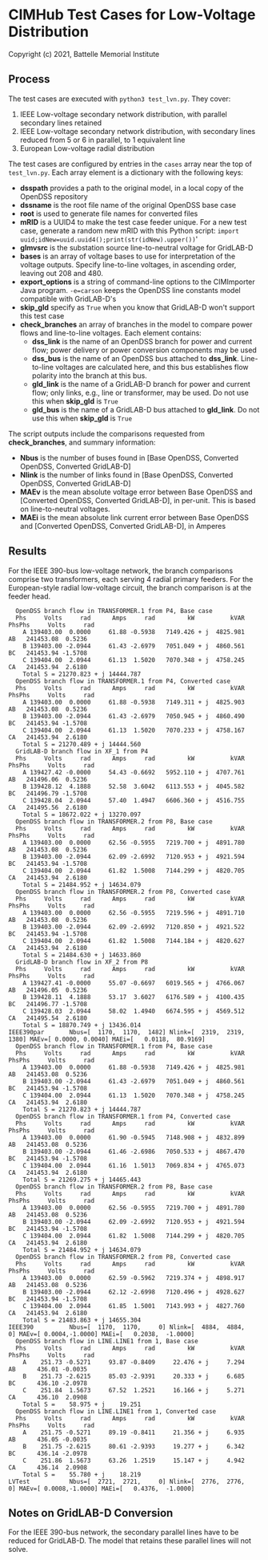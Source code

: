 # CIMHub Test Cases for Low-Voltage Distribution

Copyright (c) 2021, Battelle Memorial Institute

## Process

The test cases are executed with ```python3 test_lvn.py```. They cover:

1. IEEE Low-voltage secondary network distribution, with parallel secondary lines retained
2. IEEE Low-voltage secondary network distribution, with secondary lines reduced from 5 or 6 in parallel, to 1 equivalent line
3. European Low-voltage radial distribution

The test cases are configured by entries in the ```cases``` array near the top of ```test_lvn.py```.
Each array element is a dictionary with the following keys:

- **dsspath** provides a path to the original model, in a local copy of the OpenDSS repository
- **dssname** is the root file name of the original OpenDSS base case
- **root** is used to generate file names for converted files
- **mRID** is a UUID4 to make the test case feeder unique. For a new test case, generate a random new mRID with this Python script: ```import uuid;idNew=uuid.uuid4();print(str(idNew).upper())```'
- **glmvsrc** is the substation source line-to-neutral voltage for GridLAB-D
- **bases** is an array of voltage bases to use for interpretation of the voltage outputs. Specify line-to-line voltages, in ascending order, leaving out 208 and 480.
- **export_options** is a string of command-line options to the CIMImporter Java program. ```-e=carson``` keeps the OpenDSS line constants model compatible with GridLAB-D's
- **skip_gld** specify as ```True``` when you know that GridLAB-D won't support this test case
- **check_branches** an array of branches in the model to compare power flows and line-to-line voltages. Each element contains:
    - **dss_link** is the name of an OpenDSS branch for power and current flow; power delivery or power conversion components may be used
    - **dss_bus** is the name of an OpenDSS bus attached to **dss_link**. Line-to-line voltages are calculated here, and this bus establishes flow polarity into the branch at this bus.
    - **gld_link** is the name of a GridLAB-D branch for power and current flow; only links, e.g., line or transformer, may be used. Do not use this when **skip_gld** is ```True```
    - **gld_bus** is the name of a GridLAB-D bus attached to **gld_link**. Do not use this when **skip_gld** is ```True```

The script outputs include the comparisons requested from **check_branches**, and summary information:

- **Nbus** is the number of buses found in [Base OpenDSS, Converted OpenDSS, Converted GridLAB-D]
- **Nlink** is the number of links found in [Base OpenDSS, Converted OpenDSS, Converted GridLAB-D]
- **MAEv** is the mean absolute voltage error between Base OpenDSS and [Converted OpenDSS, Converted GridLAB-D], in per-unit. This is based on line-to-neutral voltages.
- **MAEi** is the mean absolute link current error between Base OpenDSS and [Converted OpenDSS, Converted GridLAB-D], in Amperes

## Results

For the IEEE 390-bus low-voltage network, the branch comparisons comprise two transformers, each
serving 4 radial primary feeders. For the European-style radial low-voltage circuit, the branch
comparison is at the feeder head.

```
  OpenDSS branch flow in TRANSFORMER.1 from P4, Base case
  Phs     Volts     rad      Amps     rad         kW          kVAR   PhsPhs     Volts     rad
    A 139403.00  0.0000     61.88 -0.5938   7149.426 + j  4825.981     AB   241453.08  0.5236
    B 139403.00 -2.0944     61.43 -2.6979   7051.049 + j  4860.561     BC   241453.94 -1.5708
    C 139404.00  2.0944     61.13  1.5020   7070.348 + j  4758.245     CA   241453.94  2.6180
    Total S = 21270.823 + j 14444.787
  OpenDSS branch flow in TRANSFORMER.1 from P4, Converted case
  Phs     Volts     rad      Amps     rad         kW          kVAR   PhsPhs     Volts     rad
    A 139403.00  0.0000     61.88 -0.5938   7149.311 + j  4825.903     AB   241453.08  0.5236
    B 139403.00 -2.0944     61.43 -2.6979   7050.945 + j  4860.490     BC   241453.94 -1.5708
    C 139404.00  2.0944     61.13  1.5020   7070.233 + j  4758.167     CA   241453.94  2.6180
    Total S = 21270.489 + j 14444.560
  GridLAB-D branch flow in XF_1 from P4
  Phs     Volts     rad      Amps     rad         kW          kVAR   PhsPhs     Volts     rad
    A 139427.42 -0.0000     54.43 -0.6692   5952.110 + j  4707.761     AB   241496.06  0.5236
    B 139428.12  4.1888     52.58  3.6042   6113.553 + j  4045.582     BC   241496.79 -1.5708
    C 139428.04  2.0944     57.40  1.4947   6606.360 + j  4516.755     CA   241495.56  2.6180
    Total S = 18672.022 + j 13270.097
  OpenDSS branch flow in TRANSFORMER.2 from P8, Base case
  Phs     Volts     rad      Amps     rad         kW          kVAR   PhsPhs     Volts     rad
    A 139403.00  0.0000     62.56 -0.5955   7219.700 + j  4891.780     AB   241453.08  0.5236
    B 139403.00 -2.0944     62.09 -2.6992   7120.953 + j  4921.594     BC   241453.94 -1.5708
    C 139404.00  2.0944     61.82  1.5008   7144.299 + j  4820.705     CA   241453.94  2.6180
    Total S = 21484.952 + j 14634.079
  OpenDSS branch flow in TRANSFORMER.2 from P8, Converted case
  Phs     Volts     rad      Amps     rad         kW          kVAR   PhsPhs     Volts     rad
    A 139403.00  0.0000     62.56 -0.5955   7219.596 + j  4891.710     AB   241453.08  0.5236
    B 139403.00 -2.0944     62.09 -2.6992   7120.850 + j  4921.522     BC   241453.94 -1.5708
    C 139404.00  2.0944     61.82  1.5008   7144.184 + j  4820.627     CA   241453.94  2.6180
    Total S = 21484.630 + j 14633.860
  GridLAB-D branch flow in XF_2 from P8
  Phs     Volts     rad      Amps     rad         kW          kVAR   PhsPhs     Volts     rad
    A 139427.41 -0.0000     55.07 -0.6697   6019.565 + j  4766.067     AB   241496.05  0.5236
    B 139428.11  4.1888     53.17  3.6027   6176.589 + j  4100.435     BC   241496.77 -1.5708
    C 139428.03  2.0944     58.02  1.4940   6674.595 + j  4569.512     CA   241495.54  2.6180
    Total S = 18870.749 + j 13436.014
IEEE390par       Nbus=[  1170,  1170,  1482] Nlink=[  2319,  2319,  1380] MAEv=[ 0.0000, 0.0040] MAEi=[   0.0118,  80.9169]
  OpenDSS branch flow in TRANSFORMER.1 from P4, Base case
  Phs     Volts     rad      Amps     rad         kW          kVAR   PhsPhs     Volts     rad
    A 139403.00  0.0000     61.88 -0.5938   7149.426 + j  4825.981     AB   241453.08  0.5236
    B 139403.00 -2.0944     61.43 -2.6979   7051.049 + j  4860.561     BC   241453.94 -1.5708
    C 139404.00  2.0944     61.13  1.5020   7070.348 + j  4758.245     CA   241453.94  2.6180
    Total S = 21270.823 + j 14444.787
  OpenDSS branch flow in TRANSFORMER.1 from P4, Converted case
  Phs     Volts     rad      Amps     rad         kW          kVAR   PhsPhs     Volts     rad
    A 139403.00  0.0000     61.90 -0.5945   7148.908 + j  4832.899     AB   241453.08  0.5236
    B 139403.00 -2.0944     61.46 -2.6986   7050.533 + j  4867.470     BC   241453.94 -1.5708
    C 139404.00  2.0944     61.16  1.5013   7069.834 + j  4765.073     CA   241453.94  2.6180
    Total S = 21269.275 + j 14465.443
  OpenDSS branch flow in TRANSFORMER.2 from P8, Base case
  Phs     Volts     rad      Amps     rad         kW          kVAR   PhsPhs     Volts     rad
    A 139403.00  0.0000     62.56 -0.5955   7219.700 + j  4891.780     AB   241453.08  0.5236
    B 139403.00 -2.0944     62.09 -2.6992   7120.953 + j  4921.594     BC   241453.94 -1.5708
    C 139404.00  2.0944     61.82  1.5008   7144.299 + j  4820.705     CA   241453.94  2.6180
    Total S = 21484.952 + j 14634.079
  OpenDSS branch flow in TRANSFORMER.2 from P8, Converted case
  Phs     Volts     rad      Amps     rad         kW          kVAR   PhsPhs     Volts     rad
    A 139403.00  0.0000     62.59 -0.5962   7219.374 + j  4898.917     AB   241453.08  0.5236
    B 139403.00 -2.0944     62.12 -2.6998   7120.496 + j  4928.627     BC   241453.94 -1.5708
    C 139404.00  2.0944     61.85  1.5001   7143.993 + j  4827.760     CA   241453.94  2.6180
    Total S = 21483.863 + j 14655.304
IEEE390          Nbus=[  1170,  1170,     0] Nlink=[  4884,  4884,     0] MAEv=[ 0.0004,-1.0000] MAEi=[   0.2038,  -1.0000]
  OpenDSS branch flow in LINE.LINE1 from 1, Base case
  Phs     Volts     rad      Amps     rad         kW          kVAR   PhsPhs     Volts     rad
    A    251.73 -0.5271     93.87 -0.8409     22.476 + j     7.294     AB      436.01 -0.0035
    B    251.73 -2.6215     85.03 -2.9391     20.333 + j     6.685     BC      436.10 -2.0978
    C    251.84  1.5673     67.52  1.2521     16.166 + j     5.271     CA      436.10  2.0908
    Total S =    58.975 + j    19.251
  OpenDSS branch flow in LINE.LINE1 from 1, Converted case
  Phs     Volts     rad      Amps     rad         kW          kVAR   PhsPhs     Volts     rad
    A    251.75 -0.5271     89.19 -0.8411     21.356 + j     6.935     AB      436.05 -0.0035
    B    251.75 -2.6215     80.61 -2.9393     19.277 + j     6.342     BC      436.14 -2.0978
    C    251.86  1.5673     63.26  1.2519     15.147 + j     4.942     CA      436.14  2.0908
    Total S =    55.780 + j    18.219
LVTest           Nbus=[  2721,  2721,     0] Nlink=[  2776,  2776,     0] MAEv=[ 0.0008,-1.0000] MAEi=[   0.4376,  -1.0000]
```

## Notes on GridLAB-D Conversion

For the IEEE 390-bus network, the secondary parallel lines have to be reduced for GridLAB-D. The model that
retains these parallel lines will not solve.

